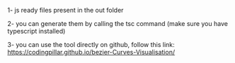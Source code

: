 1- js ready files present in the out folder

2- you can generate them by calling the tsc command (make sure you have typescript installed)

3- you can use the tool directly on github, follow this link: https://codingpillar.github.io/bezier-Curves-Visualisation/
